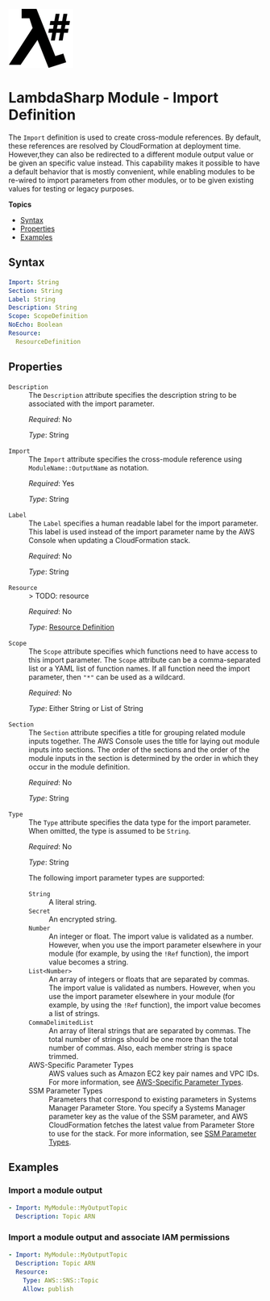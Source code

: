 ![λ#](LambdaSharp_v2_small.png)

# LambdaSharp Module - Import Definition

The `Import` definition is used to create cross-module references. By default, these references are resolved by CloudFormation at deployment time. However,they can also be redirected to a different module output value or be given an specific value instead. This capability makes it possible to have a default behavior that is mostly convenient, while enabling modules to be re-wired to import parameters from other modules, or to be given existing values for testing or legacy purposes.

__Topics__
* [Syntax](#syntax)
* [Properties](#properties)
* [Examples](#examples)

## Syntax

```yaml
Import: String
Section: String
Label: String
Description: String
Scope: ScopeDefinition
NoEcho: Boolean
Resource:
  ResourceDefinition
```

## Properties

<dl>

<dt><code>Description</code></dt>
<dd>
The <code>Description</code> attribute specifies the description string to be associated with the import parameter.

<i>Required</i>: No

<i>Type</i>: String
</dd>

<dt><code>Import</code></dt>
<dd>
The <code>Import</code> attribute specifies the cross-module reference using <code>ModuleName::OutputName</code> as notation.

<i>Required</i>: Yes

<i>Type</i>: String
</dd>

<dt><code>Label</code></dt>
<dd>
The <code>Label</code> specifies a human readable label for the import parameter. This label is used instead of the import parameter name by the AWS Console when updating a CloudFormation stack.

<i>Required</i>: No

<i>Type</i>: String
</dd>

<dt><code>Resource</code></dt>
<dd>
> TODO: resource

<i>Required</i>: No

<i>Type</i>: [Resource Definition](Module-Variables-Resources.md)
</dd>

<dt><code>Scope</code></dt>
<dd>
The <code>Scope</code> attribute specifies which functions need to have access to this import parameter. The <code>Scope</code> attribute can be a comma-separated list or a YAML list of function names. If all function need the import parameter, then <code>"*"</code> can be used as a wildcard.

<i>Required</i>: No

<i>Type</i>: Either String or List of String
</dd>

<dt><code>Section</code></dt>
<dd>
The <code>Section</code> attribute specifies a title for grouping related module inputs together. The AWS Console uses the title for laying out module inputs into sections. The order of the sections and the order of the module inputs in the section is determined by the order in which they occur in the module definition.

<i>Required</i>: No

<i>Type</i>: String
</dd>

<dt><code>Type</code></dt>
<dd>
The <code>Type</code> attribute specifies the data type for the import parameter. When omitted, the type is assumed to be <code>String</code>.

<i>Required</i>: No

<i>Type</i>: String

The following import parameter types are supported:

<dl>

<dt><code>String</code></dt>
<dd>A literal string.</dd>

<dt><code>Secret</code></dt>
<dd>An encrypted string.</dd>

<dt><code>Number</code></dt>
<dd>An integer or float. The import value is validated as a number. However, when you use the import parameter elsewhere in your module (for example, by using the <code>!Ref</code> function), the import value becomes a string.</dd>

<dt><code>List&lt;Number&gt;</code></dt>
<dd>An array of integers or floats that are separated by commas. The import value is validated as numbers. However, when you use the import parameter elsewhere in your module (for example, by using the <code>!Ref</code> function), the import value becomes a list of strings.</dd>

<dt><code>CommaDelimitedList</code></dt>
<dd>An array of literal strings that are separated by commas. The total number of strings should be one more than the total number of commas. Also, each member string is space trimmed.</dd>

<dt>AWS-Specific Parameter Types</dt>
<dd>AWS values such as Amazon EC2 key pair names and VPC IDs. For more information, see <a href="https://docs.aws.amazon.com/AWSCloudFormation/latest/UserGuide/parameters-section-structure.html#aws-specific-parameter-types">AWS-Specific Parameter Types</a>.</dd>

<dt>SSM Parameter Types</dt>
<dd>Parameters that correspond to existing parameters in Systems Manager Parameter Store. You specify a Systems Manager parameter key as the value of the SSM parameter, and AWS CloudFormation fetches the latest value from Parameter Store to use for the stack. For more information, see <a href="https://docs.aws.amazon.com/AWSCloudFormation/latest/UserGuide/parameters-section-structure.html#aws-ssm-parameter-types">SSM Parameter Types</a>.</dd>

</dl>
</dd>

</dl>


## Examples

### Import a module output

```yaml
- Import: MyModule::MyOutputTopic
  Description: Topic ARN
```

### Import a module output and associate IAM permissions

```yaml
- Import: MyModule::MyOutputTopic
  Description: Topic ARN
  Resource:
    Type: AWS::SNS::Topic
    Allow: publish
```
